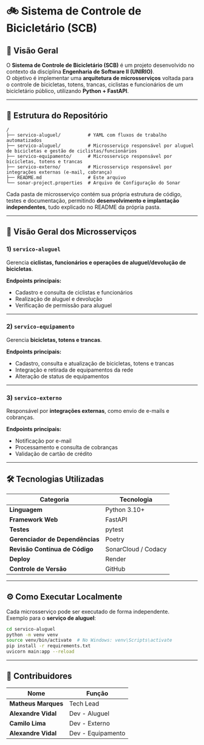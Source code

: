 # 🚲 Sistema de Controle de Bicicletário (SCB)

## 📘 Visão Geral
O **Sistema de Controle de Bicicletário (SCB)** é um projeto desenvolvido no contexto da disciplina **Engenharia de Software II (UNIRIO)**.  
O objetivo é implementar uma **arquitetura de microsserviços** voltada para o controle de bicicletas, totens, trancas, ciclistas e funcionários de um bicicletário público, utilizando **Python + FastAPI**.

---

## 🧩 Estrutura do Repositório

```text
/
├── servico-aluguel/          # YAML com fluxos de trabalho automatizados
├── servico-aluguel/          # Microsserviço responsável por aluguel de bicicletas e gestão de ciclistas/funcionários
├── servico-equipamento/      # Microsserviço responsável por bicicletas, totens e trancas
├── servico-externo/          # Microsserviço responsável por integrações externas (e-mail, cobrança)
├── README.md                 # Este arquivo
└── sonar-project.properties  # Arquivo de Configuração do Sonar
```

Cada pasta de microsserviço contém sua própria estrutura de código, testes e documentação, permitindo **desenvolvimento e implantação independentes**, tudo explicado no README da própria pasta.

---

## 🧠 Visão Geral dos Microsserviços

### 1) `servico-aluguel`
Gerencia **ciclistas, funcionários e operações de aluguel/devolução de bicicletas**.

**Endpoints principais:**
- Cadastro e consulta de ciclistas e funcionários  
- Realização de aluguel e devolução  
- Verificação de permissão para aluguel  

---

### 2) `servico-equipamento`
Gerencia **bicicletas, totens e trancas**.

**Endpoints principais:**
- Cadastro, consulta e atualização de bicicletas, totens e trancas  
- Integração e retirada de equipamentos da rede  
- Alteração de status de equipamentos  

---

### 3) `servico-externo`
Responsável por **integrações externas**, como envio de e-mails e cobranças.

**Endpoints principais:**
- Notificação por e-mail  
- Processamento e consulta de cobranças  
- Validação de cartão de crédito  

---

## 🛠️ Tecnologias Utilizadas

| Categoria | Tecnologia |
|---|---|
| **Linguagem** | Python 3.10+ |
| **Framework Web** | FastAPI |
| **Testes** | pytest |
| **Gerenciador de Dependências** | Poetry |
| **Revisão Contínua de Código** | SonarCloud / Codacy |
| **Deploy** |Render |
| **Controle de Versão** | GitHub |

---

## ⚙️ Como Executar Localmente

Cada microsserviço pode ser executado de forma independente.  
Exemplo para o **serviço de aluguel**:

```bash
cd servico-aluguel
python -m venv venv
source venv/bin/activate  # No Windows: venv\Scripts\activate
pip install -r requirements.txt
uvicorn main:app --reload
```

---

## 👥 Contribuidores

| Nome | Função |
|---|---|
| **Matheus Marques** | Tech Lead |
| **Alexandre Vidal** | Dev - Aluguel|
| **Camilo Lima** | Dev - Externo |
| **Alexandre Vidal** | Dev - Equipamento |
